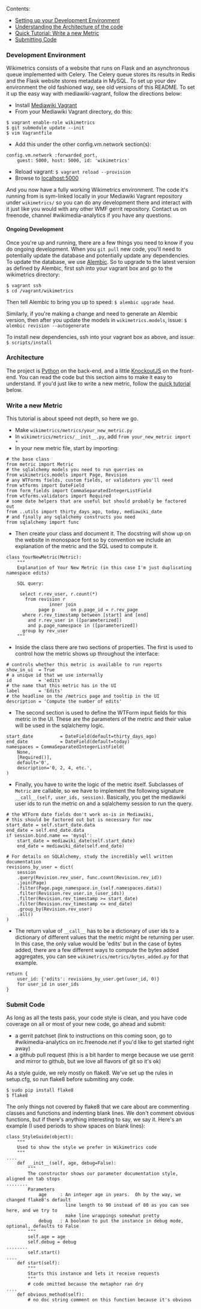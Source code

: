 Contents:

* [Setting up your Development Environment](#development-environment)
* [Understanding the Architecture of the code](#architecture)
* [Quick Tutorial: Write a new Metric](#write-a-new-metric)
* [Submitting Code](#submit-code)

### Development Environment

Wikimetrics consists of a website that runs on Flask and an asynchronous queue implemented with Celery.  The Celery queue stores its results in Redis and the Flask website stores metadata in MySQL.  To set up your dev environment the old fashioned way, see old versions of this README.  To set it up the easy way with mediawiki-vagrant, follow the directions below:

* Install [Mediawiki Vagrant](https://www.mediawiki.org/wiki/MediaWiki-Vagrant)
* From your Mediawiki Vagrant directory, do this:

````
$ vagrant enable-role wikimetrics
$ git submodule update --init
$ vim Vagrantfile
````

* Add this under the other config.vm.network section(s):

````
config.vm.network :forwarded_port,
    guest: 5000, host: 5000, id: 'wikimetrics'
````

* Reload vagrant: `$ vagrant reload --provision`
* Browse to [localhost:5000](http://localhost:5000)

And you now have a fully working Wikimetrics environment.  The code it's running from is sym-linked locally in your Mediawiki Vagrant repository under `wikimetrics/` so you can do any development there and interact with it just like you would with any other WMF gerrit repository.  Contact us on freenode, channel #wikimedia-analytics if you have any questions.

#### Ongoing Development

Once you're up and running, there are a few things you need to know if you do ongoing development.  When you `git pull` new code, you'll need to potentially update the database and potentially update any dependencies.  To update the database, we use [Alembic](https://pypi.python.org/pypi/alembic/0.6.3).  So to upgrade to the latest version as defined by Alembic, first ssh into your vagrant box and go to the wikimetrics directory:

````
$ vagrant ssh
$ cd /vagrant/wikimetrics
````

Then tell Alembic to bring you up to speed: `$ alembic upgrade head`.

Similarly, if you're making a change and need to generate an Alembic version, then after you update the models in ````wikimetrics.models````, issue: `$ alembic revision --autogenerate`

To install new dependencies, ssh into your vagrant box as above, and issue: `$ scripts/install`



### Architecture

The project is [Python](http://www.python.org/) on the back-end, and a little [KnockoutJS](http://knockoutjs.com/) on the front-end.  You can read the code but this section aims to make it easy to understand.  If you'd just like to write a new metric, follow the [quick tutorial](#write-a-new-metric) below.

### Write a new Metric

This tutorial is about speed not depth, so here we go.

* Make `wikimetrics/metrics/your_new_metric.py`
* In `wikimetrics/metrics/__init__.py`, add `from your_new_metric import *`
* In your new metric file, start by importing:

````
# the base class
from metric import Metric
# the sqlalchemy models you need to run querries on
from wikimetrics.models import Page, Revision
# any WTForms fields, custom fields, or validators you'll need
from wtforms import DateField
from form_fields import CommaSeparatedIntegerListField
from wtforms.validators import Required
# some date helpers that are useful but should probably be factored out
from ..utils import thirty_days_ago, today, mediawiki_date
# and finally any sqlalchemy constructs you need
from sqlalchemy import func
````

* Then create your class and document it.  The docstring will show up on the website in monospace font so by convention we include an explanation of the metric and the SQL used to compute it.

````
class YourNewMetric(Metric):
    """
    Explanation of Your New Metric (in this case I'm just duplicating namespace edits)
    
    SQL query:
    
     select r.rev_user, r.count(*)
       from revision r
                inner join
            page p      on p.page_id = r.rev_page
      where r.rev_timestamp between [start] and [end]
        and r.rev_user in ([parameterized])
        and p.page_namespace in ([parameterized])
      group by rev_user
    """
````

* Inside the class there are two sections of properties.  The first is used to control how the metric shows up throughout the interface:

````
# controls whether this metric is available to run reports
show_in_ui  = True
# a unique id that we use internally
id          = 'edits'
# the name that this metric has in the UI
label       = 'Edits'
# the headline on the /metrics page and tooltip in the UI
description = 'Compute the number of edits'
````

* The second section is used to define the WTForm input fields for this metric in the UI.  These are the parameters of the metric and their value will be used in the sqlalchemy logic.

````
start_date          = DateField(default=thirty_days_ago)
end_date            = DateField(default=today)
namespaces = CommaSeparatedIntegerListField(
    None,
    [Required()],
    default='0',
    description='0, 2, 4, etc.',
)
````

* Finally, you have to write the logic of the metric itself.  Subclasses of `Metric` are callable, so we have to implement the following signature `__call__(self, user_ids, session)`.  Basically, you get the mediawiki user ids to run the metric on and a sqlalchemy session to run the query.

````
# the WTForm date fields don't work as-is in Mediawiki,
# this should be factored out but is necessary for now
start_date = self.start_date.data
end_date = self.end_date.data
if session.bind.name == 'mysql':
    start_date = mediawiki_date(self.start_date)
    end_date = mediawiki_date(self.end_date)

# For details on SQLAlchemy, study the incredibly well written documentation
revisions_by_user = dict(
    session
    .query(Revision.rev_user, func.count(Revision.rev_id))
    .join(Page)
    .filter(Page.page_namespace.in_(self.namespaces.data))
    .filter(Revision.rev_user.in_(user_ids))
    .filter(Revision.rev_timestamp >= start_date)
    .filter(Revision.rev_timestamp <= end_date)
    .group_by(Revision.rev_user)
    .all()
)
````

* The return value of `__call__` has to be a dictionary of user ids to a dictionary of different values that the metric might be returning per user.  In this case, the only value would be 'edits' but in the case of bytes added, there are a few different ways to compute the bytes added aggregates, you can see `wikimetrics/metrics/bytes_added.py` for that example.

````
return {
    user_id: {'edits': revisions_by_user.get(user_id, 0)}
    for user_id in user_ids
}
````


### Submit Code

As long as all the tests pass, your code style is clean, and you have code coverage on all or most of your new code, go ahead and submit:

* a gerrit patchset (link to instructions on this coming soon, go to #wikimedia-analytics on irc.freenode.net if you'd like to get started right away)
* a github pull request (this is a bit harder to merge because we use gerrit and mirror to github, but we love all flavors of git so it's ok)

As a style guide, we rely mostly on flake8.  We've set up the rules in setup.cfg, so run flake8 before submiting any code.

````
$ sudo pip install flake8
$ flake8
````

The only things not covered by flake8 that we care about are commenting classes and functions and indenting blank lines.  We don't comment obvious functions, but if there's anything interesting to say, we say it.  Here's an example (I used periods to show spaces on blank lines):

````
class StyleGuide(object):
    """
    Used to show the style we prefer in Wikimetrics code
    """
....
    def __init__(self, age, debug=False):
        """
        The constructor shows our parameter documentation style, aligned on tab stops
........
        Parameters
            age     : An integer age in years.  Oh by the way, we changed flake8's default
                      line length to 90 instead of 80 as you can see here, and we try to
                      make line wrappings somewhat pretty
            debug   : A boolean to put the instance in debug mode, optional, defaults to False
        """
        self.age = age
        self.debug = debug
........
        self.start()
....
    def start(self):
        """
        Starts this instance and lets it receive requests
        """
        # code omitted because the metaphor ran dry
....
    def obvious_method(self):
        # no doc string comment on this function because it's obvious
````
